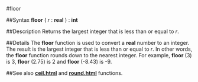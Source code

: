 
#floor

##Syntax
**floor** ( *r* : **real** ) : **int**



##Description
Returns the largest integer that is less than or equal to *r*.



##Details
The **floor** function is used to convert a **real** number to an integer. The result is the largest integer that is less than or equal to *r*. In other words, the **floor** function rounds down to the nearest integer. For example, **floor** (3) is 3, **floor** (2.75) is 2 and **floor** (-8.43) is -9.



##See also
**[ceil.html](ceil)** and **[round.html](round)** functions.


